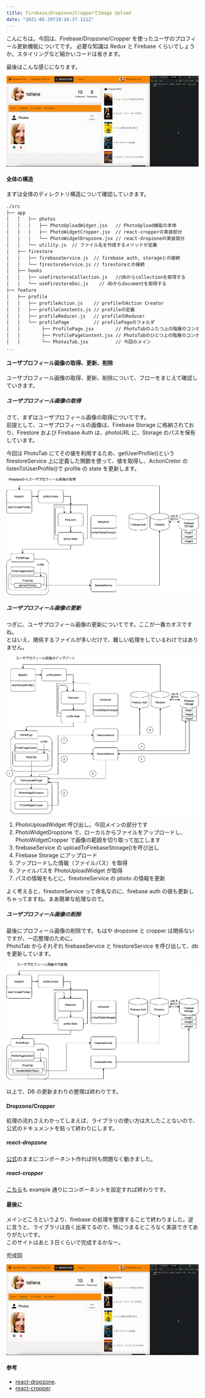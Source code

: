 ```yaml
---
title: Firebase/Dropzone/CropperでImage Upload
date: "2021-05-29T19:16:37.121Z"
---
```


こんにちは。今回は、Firebase/Dropzone/Cropper を使ったユーザのプロフィール更新機能についてです。
必要な知識は Redux と Firebase くらいでしょうか。スタイリングなど細かいコードは省きます。

最後はこんな感じになります。

![output](output.gif)

#### 全体の構造

まずは全体のディレクトリ構造について確認していきます。

```bash
./src
├── app
│   │   ├── photos
│   │   │   ├── PhotoUploadWidget.jsx   // PhotoUpload機能の本体
│   │   │   ├── PhotoWidgetCropper.jsx  // react-cropperの実装部分
│   │   │   └── PhotoWidgetDropzone.jsx // react-dropzoneの実装部分
│   │   └── utility.js  // ファイル名を作成するメソッドが定義
│   ├── firestore
│   │   ├── firebaseService.js  // firebase auth, storageとの接続
│   │   └── firestoreService.js // firestoreとの接続
│   ├── hooks
│   │   ├── useFirestoreCollection.js   //dbからcollectionを取得する
│   │   └── useFirestoreDoc.js    // dbからdocumentを取得する
├── feature
│   ├── profile
│   │   ├── profileAction.js    // profileのAction Creator
│   │   ├── profileConstents.js // profileの定義
│   │   ├── profileReducer.js   // profileのReducer
│   │   └── profilePage         // profilePageのフォルダ
│   │        ├── ProfilePage.jsx        // PhotoTabのふたつ上の階層のコンポーネント
│   │        ├── ProfilePageContent.jsx // PhotoTabのひとつ上の階層のコンポーネント
│   │        └── PhotosTab.jsx          // 今回のメイン
...
```

#### ユーザプロフィール画像の取得、更新、削除

ユーザプロフィール画像の取得、更新、削除について、フローをまじえて確認していきます。

##### ユーザプロフィール画像の取得

さて、まずはユーザプロフィール画像の取得についてです。  
前提として、ユーザプロフィールの画像は、Firebase Storage に格納されており、Firestore および Firebase Auth は、photoURL に、Storage のパスを保有しています。

今回は PhotoTab にてその値を利用するため、getUserProfile()という firestoreService 上に定義した関数を使って、値を取得し、ActionCretor の listenToUserProfile()で profile の state を更新します。

![listen](getuserprofile.png)

##### ユーザプロフィール画像の更新

つぎに、ユーザプロフィール画像の更新についてです。ここが一番カオスですね。  
とはいえ、関係するファイルが多いだけで、難しい処理をしているわけではありません。

![update](update.png)

1. PhotoUploadWidget 呼び出し。今回メインの部分です
1. PhotoWidgetDropzone で、ローカルからファイルをアップロードし、PhotoWidgetCropper で画像の範囲を切り取って加工します
1. firebaseService の uploadToFirebaseStorage()を呼び出し
1. Firebase Storage にアップロード
1. アップロードした情報（ファイルパス）を取得
1. ファイルパスを PhotoUploadWidget が取得
1. パスの情報をもとに、firestoreService の photo の情報を更新

よく考えると、firestoreService って命名なのに、firebase auth の値も更新しちゃってますね。まあ簡単な処理なので。

##### ユーザプロフィール画像の削除

最後にプロフィール画像の削除です。もはや dropzone と cropper は関係ないですが、一応整理のために。  
PhotoTab からそれぞれ firebaseService と firestoreService を呼び出して、db を更新しています。

![delete](delete.png)

以上で、DB の更新まわりの整理は終わりです。

#### Dropzone/Cropper

処理の流れさえわかってしまえば、ライブラリの使い方は大したことないので、公式のドキュメントを貼って終わりにします。

##### react-dropzone

[公式](https://react-dropzone.js.org/)のままにコンポーネント作れば何も問題なく動きました。

##### react-cropper

[こちら](https://github.com/react-cropper/react-cropper)も example 通りにコンポーネントを設定すれば終わりです。

#### 最後に

メインどころというより、firebase の処理を整理することで終わりました。逆に言うと、ライブラリは良く出来てるので、特につまるところなく実装できてありがたいです。  
このサイトはあと３日くらいで完成するかなー。

完成図

![output](output.gif)

#### 参考

- [react-dropzone](https://react-dropzone.js.org/).
- [react-cropper](https://github.com/react-cropper/react-cropper).
